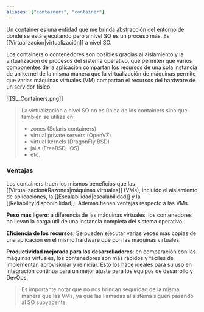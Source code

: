 ```yaml
---
aliases: ["containers", "container"]
---
```

Un container es una entidad que me brinda abstracción del entorno de donde se está ejecutando pero a nivel SO es un proceso más. Es [[Virtualización|virtualización]] a nivel SO.

Los containers o contenedores son posibles gracias al aislamiento y la virtualización de procesos del sistema operativo, que permiten que varios componentes de la aplicación compartan los recursos de una sola instancia de un kernel de la misma manera que la virtualización de máquinas permite que varias máquinas virtuales (VM) compartan el recursos del hardware de un servidor físico.

![[SL_Containers.png]]

> La virtualización a nivel SO no es única de los containers sino que también se utiliza en:
> - zones (Solaris containers)
> - virtual private servers (OpenVZ)
> - virtual kernels (DragonFly BSD)
> - jails (FreeBSD, IOS)
> - etc.

### Ventajas
Los containers traen los mismos beneficios que las [[Virtualización#Razones|máquinas virtuales]] (VMs), incluido el aislamiento de aplicaciones, la [[Escalabilidad|escalabilidad]] y la [[Reliability|disponibilidad]]. Además tienen ventajas respecto a las VMs.

**Peso más ligero**: a diferencia de las máquinas virtuales, los contenedores no llevan la carga útil de una instancia completa del sistema operativo.

**Eficiencia de los recursos**: Se pueden ejecutar varias veces más copias de una aplicación en el mismo hardware que con las máquinas virtuales.

**Productividad mejorada para los desarrolladores**: en comparación con las máquinas virtuales, los contenedores son más rápidos y fáciles de implementar, aprovisionar y reiniciar. Esto los hace ideales para su uso en integración continua para un mejor ajuste para los equipos de desarrollo y DevOps.

> Es importante notar que no nos brindan seguridad de la misma manera que las VMs, ya que las llamadas al sistema siguen pasando al SO subyacente.
